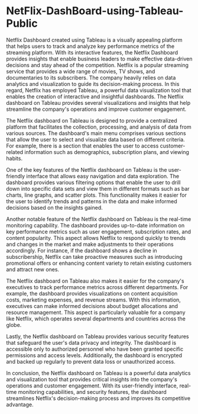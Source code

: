 # NetFlix-DashBoard-using-Tableau-Public
Netflix Dashboard created using Tableau is a visually appealing platform that helps users to track and analyze key performance metrics of the streaming platform. With its interactive features, the Netflix Dashboard provides insights that enable business leaders to make effective data-driven decisions and stay ahead of the competition.
Netflix is a popular streaming service that provides a wide range of movies, TV shows, and documentaries to its subscribers. The company heavily relies on data analytics and visualization to guide its decision-making process. In this regard, Netflix has employed Tableau, a powerful data visualization tool that enables the creation of interactive and insightful dashboards. The Netflix dashboard on Tableau provides several visualizations and insights that help streamline the company's operations and improve customer engagement.

The Netflix dashboard on Tableau is designed to provide a centralized platform that facilitates the collection, processing, and analysis of data from various sources. The dashboard's main menu comprises various sections that allow the user to select and visualize data based on different criteria. For example, there is a section that enables the user to access customer-related information such as demographics, subscription plans, and viewing habits.

One of the key features of the Netflix dashboard on Tableau is the user-friendly interface that allows easy navigation and data exploration. The dashboard provides various filtering options that enable the user to drill down into specific data sets and view them in different formats such as bar charts, line graphs, and scatter plots. This functionality makes it easier for the user to identify trends and patterns in the data and make informed decisions based on the insights gained.

Another notable feature of the Netflix dashboard on Tableau is the real-time monitoring capability. The dashboard provides up-to-date information on key performance metrics such as user engagement, subscription rates, and content popularity. This aspect allows Netflix to respond quickly to trends and changes in the market and make adjustments to their operations accordingly. For instance, if the dashboard shows a decline in subscribership, Netflix can take proactive measures such as introducing promotional offers or enhancing content variety to retain existing customers and attract new ones.

The Netflix dashboard on Tableau also makes it easier for the company's executives to track performance metrics across different departments. For example, the dashboard provides visualizations on content acquisition costs, marketing expenses, and revenue streams. With this information, executives can make informed decisions about budget allocations and resource management. This aspect is particularly valuable for a company like Netflix, which operates several departments and countries across the globe.

Lastly, the Netflix dashboard on Tableau provides various security features that safeguard the user's data privacy and integrity. The dashboard is accessible only to authorized personnel who have been granted specific permissions and access levels. Additionally, the dashboard is encrypted and backed up regularly to prevent data loss or unauthorized access.

In conclusion, the Netflix dashboard on Tableau is a powerful data analytics and visualization tool that provides critical insights into the company's operations and customer engagement. With its user-friendly interface, real-time monitoring capabilities, and security features, the dashboard streamlines Netflix's decision-making process and improves its competitive advantage.
